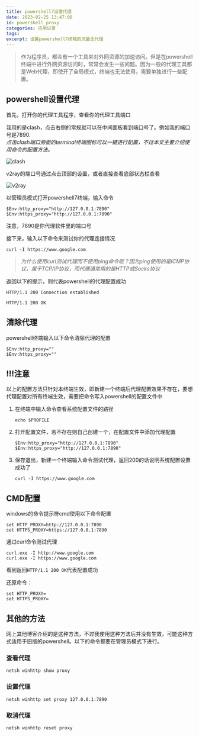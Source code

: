 ```yaml
---
title: powershell7设置代理
date: 2023-02-25 13:47:00
id: powershell_proxy
categories: 应用记录
tags:
excerpt: 设置powershell7终端的流量走代理
---
```


> 作为程序员，都会有一个工具来对外网资源的加速访问。但是在powershell终端中进行外网资源访问时，常常会发生一些问题。因为一般的代理工具都是Web代理，即使开了全局模式，终端也无法使用，需要单独进行一些配置。

## powershell设置代理

首先，打开你的代理工具程序，查看你的代理工具端口

我用的是clash，点击右侧的常规就可以在中间面板看到端口号了。例如我的端口号是7890.  
*点击clash端口旁面的terminal终端图标可以一键进行配置，不过本文主要介绍使用命令的配置方法。*

![clash](https://cdn.jsdelivr.net/gh/JaoYoo/cdn/img/clash.png)

v2ray的端口号通过点击顶部的设置，或者直接查看底部状态栏查看

![v2ray](https://cdn.jsdelivr.net/gh/JaoYoo/cdn/img/v2ray.png)

以管理员模式打开powershell7终端，输入命令

```shell
$Env:http_proxy="http://127.0.0.1:7890"
$Env:https_proxy="http://127.0.0.1:7890"
```

注意，7890是你代理软件里的端口号

接下来，输入以下命令来测试你的代理连接情况

```shell
curl -I https://www.google.com
```

> *为什么使用curl测试代理而不使用ping命令呢？因为ping使用的是ICMP协议，属于TCP/IP协议，而代理通常用的是HTTP或Socks协议*

返回以下的提示，则代表powershell的代理配置成功

```shell
HTTP/1.1 200 Connection established

HTTP/1.1 200 OK
```

## 清除代理

powershell终端输入以下命令清除代理的配置

```shell
$Env:http_proxy=""
$Env:https_proxy=""
```

## !!!注意

以上的配置方法只针对本终端生效，即新建一个终端后代理配置效果不存在，要想代理配置对所有终端生效，需要把命令写入powershell的配置文件中

1. 在终端中输入命令查看系统配置文件的路径

    ```shell
    echo $PROFILE
    ```

2. 打开配置文件，若不存在则自己创建一个，在配置文件中添加代理配置

    ```shell
    $Env:http_proxy="http://127.0.0.1:7890"
    $Env:https_proxy="http://127.0.0.1:7890"
    ```

3. 保存退出，新建一个终端输入命令测试代理，返回200的话说明系统配置设置成功了

    ```shell
    curl -I https://www.google.com
    ```

## CMD配置

windows的命令提示符cmd使用以下命令配置

```shell
set HTTP_PROXY=http://127.0.0.1:7890
set HTTPS_PROXY=https://127.0.0.1:7890
```

通过curl命令测试代理

```shell
curl.exe -I http://www.google.com
curl.exe -I https://www.google.com
```

看到返回`HTTP/1.1 200 OK`代表配置成功

还原命令：

```shell
set HTTP_PROXY=
set HTTPS_PROXY=
```

## 其他的方法

网上其他博客介绍的是这种方法，不过我使用这种方法后并没有生效，可能这种方式适用于旧版的powershell。以下的命令都要在管理员模式下进行。

### 查看代理

```shell
netsh winhttp show proxy
```

### 设置代理

```shell
netsh winhttp set proxy 127.0.0.1:7890
```

### 取消代理

```shell
netsh winhttp reset proxy
```

